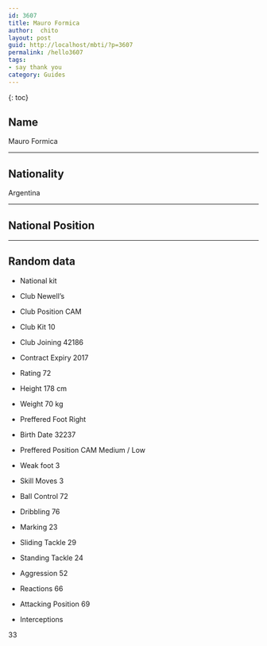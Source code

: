 ```yaml
---
id: 3607
title: Mauro Formica
author:  chito 
layout: post
guid: http://localhost/mbti/?p=3607
permalink: /hello3607
tags:
- say thank you
category: Guides
---
```



{: toc}


## Name  
Mauro Formica 

* * *

## Nationality  
Argentina 

* * *

## National Position 

* * *

## Random data 

  * National kit 
  * Club 
Newell&#8217;s 

  * Club Position 
CAM 

  * Club Kit 
10 

  * Club Joining 
42186 

  * Contract Expiry 
2017 

  * Rating 
72 

  * Height 
178 cm 

  * Weight 
70 kg 

  * Preffered Foot 
Right 

  * Birth Date 
32237 

  * Preffered Position 
CAM Medium / Low 

  * Weak foot 
3 

  * Skill Moves 
3 

  * Ball Control 
72 

  * Dribbling 
76 

  * Marking 
23 

  * Sliding Tackle 
29 

  * Standing Tackle 
24 

  * Aggression 
52 

  * Reactions 
66 

  * Attacking Position 
69 

  * Interceptions 

33</ul>